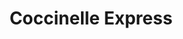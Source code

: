 ---
title: "Coccinelle Express"
url: /labergement-sainte-marie/coccinelle-express/
shop: Supermarkt
---